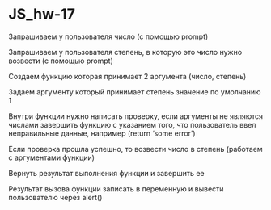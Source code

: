# JS_hw-17
Запрашиваем у пользователя число (с помощью prompt)

Запрашиваем у пользователя степень, в которую это число нужно возвести (с помощью prompt)

Создаем функцию которая принимает 2 аргумента (число, степень)

Задаем аргументу который принимает степень значение по умолчанию 1

Внутри функции нужно написать проверку, если аргументы не являются числами завершить функцию с указанием того, что пользователь ввел неправильные данные, например (return ‘some error’)

Если проверка прошла успешно, то возвести число в степень (работаем с аргументами функции)

Вернуть результат выполнения функции и завершить ее

Результат вызова функции записать в переменную и вывести пользователю через alert()

